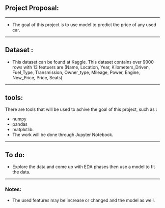 ## Project Proposal:


---


* The goal of this project is to use model to predict the price of any used car.


---

## Dataset : 

* This dataset can be found at Kaggle. This dataset contains over 9000 rows with 13 featuers are (Name, Location, Year, Kilometers_Driven, Fuel_Type, Transmission, Owner_type, Mileage, Power, Engine, New_Price, Price, Seats)

---

## tools: 

There are tools that will be used to achive the goal of this project, such as :
* numpy
* pandas 
* matplotlib.
* The work will be done through Jupyter Notebook.

---

## To do:
* Explore the data and come up with EDA phases then use a model to fit the data.

---
### Notes:

* The used features may be increase or changed and the model as well.




